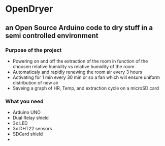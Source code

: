 # OpenDryer
## an Open Source Arduino code to dry stuff in a semi controlled environment


### Purpose of the project
- Powering on and off the extraction of the room in function of the choosen relative humidity vs relative humidity of the room
- Automaticaly and rapidly renewing the room air every 3 hours
- Activating for 1 min every 30 min or so a fan which will ensure uniform distribution of new air
- Saveing a graph of HR, Temp, and  extraction cycle on a microSD card

### What you need

- Arduino UNO 
- Dual Relay shield 
- 3x LED 
- 3x DHT22 sensors
- SDCard shield
- 
